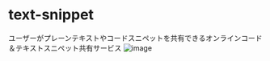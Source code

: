 # text-snippet
ユーザーがプレーンテキストやコードスニペットを共有できるオンラインコード＆テキストスニペット共有サービス
![image](https://github.com/KoshinHagimoto/text-snippet/assets/127278864/147298df-62fa-461e-b8ac-804b25cb8d87)
